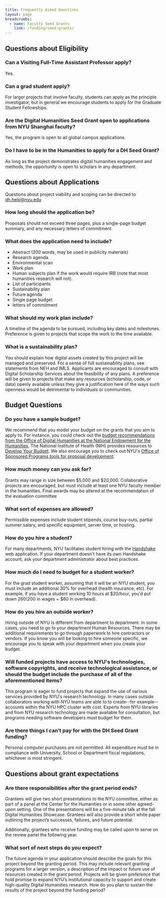 ```yaml
---
title: Frequently Asked Questions
layout: page
breadcrumbs:
  - name: Faculty Seed Grants
    link: /funding/seed-grants/
---
```


## Questions about Eligibility
### Can a Visiting Full-Time Assistant Professor apply?
Yes.
### Can a grad student apply?
For larger projects that involve faculty, students can apply as the principle investigator, but in general we encourage students to apply for the Graduate Student Fellowships.
### Are the Digital Humanities Seed Grant open to applications from NYU Shanghai faculty? 
Yes, the program is open to all global campus applications.
### Do I have to be in the Humanities to apply for a DH Seed Grant?
As long as the project demonstrates digital humanities engagement and methods, the opportunity is open to scholars in any department.

## Questions about Applications
Questions about project viability and scoping can be directed to [dh.help@nyu.edu](mailto:dh.help@nyu.edu)
### How long should the application be?
Proposals should not exceed three pages, plus a single-page budget summary, and any necessary letters of commitment.
### What does the application need to include?

- Abstract (200 words, may be used in publicity materials)
- Research agenda
- Environmental scan 
- Work plan
- Human subjects plan if the work would require IRB (note that most humanities research will not).
- List of participants
- Sustainability plan
- Future agenda 
- Single page budget
- letters of commitment

### What should my work plan include?
A timeline of the agenda to be pursued, including key dates and milestones. Preference is given to projects that scope the work to the time available.

### What is a sustainability plan?
You should explain how digital assets created by this project will be managed and preserved. For a sense of full sustainability plans, see statements from NEH and IMLS. Applicants are encouraged to consult with Digital Scholarship Services about the feasibility of any plans. A preference will be given to projects that make any resources (scholarship, code, or data) openly available unless they give a justification here of the ways such openness would be detrimental to individuals or communities.

## Budget Questions
### Do you have a sample budget?
We recommend that you model your budget on the grants that you aim to apply to. For instance, you could check out the [budget recommendations from the Office of Digital Humanities at the National Endowment for the Humanities](https://www.neh.gov/blog/planning-your-dh-institute-outcomes-and-budgets). The National Institute of Health (NIH) provides resources to [Develop Your Budget](https://grants.nih.gov/grants/how-to-apply-application-guide/format-and-write/develop-your-budget.htm). We also encourage you to check out NYU's [Office of Sponsored Programs tools for proposal development](https://www.nyu.edu/research/resources-and-support-offices/sponsored-programs/proposal-development.html).

### How much money can you ask for?
Grants may range in size between $5,000 and $20,000. Collaborative projects are encouraged, but must include at least one NYU faculty member in the humanities. Final awards may be altered at the recommendation of the evaluation committee

### What sort of expenses are allowed?
Permissible expenses include student stipends, course buy-outs, partial summer salary, and specific equipment, server time, or hosting. 

### How do you hire a student?
For many departments, NYU facilitates student hiring with the [Handshake](https://nyu.joinhandshake.com/login) web application. If your department doesn't have its own Handshake account, ask your department administrator about best practices.
### How much do I need to budget for a student worker?
For the grad student worker, assuming that it will be an NYU student, you must include an additional 30% for overhead (health insurance, etc). For example, if you have a student working 10 hours at $20/hour, you'd put down $260 ($200 in wages + $60 in overhead).

### How do you hire an outside worker?
Hiring outside of NYU is different from department to department. In some cases, you need to go to your department Human Resources. There may be additional requirements to go through paperwork to hire contractors or vendors. If you know you will be looking to hire someone specific, we encourage you to speak with your department when you create your budget.

### Will funded projects have access to NYU's technologies, software copyrights, and receive technological assistance, or should the budget include the purchase of all of the aforementioned items?

This program is eager to fund projects that expand the use of various services provided by NYU's research technology. In many cases outside collaborators working with NYU teams are able to to create--for example--accounts within the NYU HPC cluster with cost. Experts from NYU libraries and from NYU research technology are made available for consultation, but programs needing software developers must budget for them. 

### Are there things I can’t pay for with the DH Seed Grant funding?
Personal computer purchases are not permitted.
All expenditure must be in compliance with University, School or Department fiscal regulations, whichever is most stringent.

## Questions about grant expectations

### Are there responsibilities after the grant period ends?
Grantees will give two short presentations to the NYU committee, either as part of a panel at the Center for the Humanities or in some other agreed-upon setting. One of the presentations will be a five-minute talk at the fall Digital Humanities Showcase. Grantees will also provide a short white paper outlining the project’s successes, failures, and future potential.

Additionally, grantees who receive funding may be called upon to serve on the review panel the following year.

### What sort of next steps do you expect?
The future agenda in your application should describe the goals for this project beyond the granting period. This may include relevant granting programs for a larger version, a description of the impact or future use of resources created in the grant period. Projects will be given preference that hold promise to expand NYU’s institutional capacity to support and create high-quality Digital Humanities research. How do you plan to sustain the results of the project beyond the funding period?
